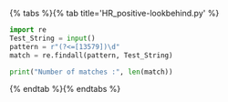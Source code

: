 {% tabs %}{% tab title='HR_positive-lookbehind.py' %}

```py
import re
Test_String = input()
pattern = r"(?<=[13579])\d"
match = re.findall(pattern, Test_String)

print("Number of matches :", len(match))
```

{% endtab %}{% endtabs %}
